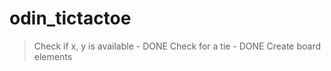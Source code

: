 # odin_tictactoe

> Check if x, y is available - DONE
> Check for a tie - DONE
> Create board elements
